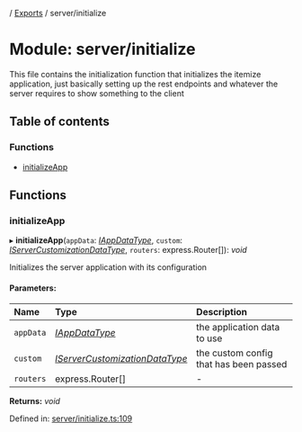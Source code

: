 [](../README.md) / [Exports](../modules.md) / server/initialize

# Module: server/initialize

This file contains the initialization function that initializes
the itemize application, just basically setting up the rest endpoints
and whatever the server requires to show something to the client

## Table of contents

### Functions

- [initializeApp](server_initialize.md#initializeapp)

## Functions

### initializeApp

▸ **initializeApp**(`appData`: [*IAppDataType*](../interfaces/server.iappdatatype.md), `custom`: [*IServerCustomizationDataType*](../interfaces/server.iservercustomizationdatatype.md), `routers`: express.Router[]): *void*

Initializes the server application with its configuration

#### Parameters:

Name | Type | Description |
:------ | :------ | :------ |
`appData` | [*IAppDataType*](../interfaces/server.iappdatatype.md) | the application data to use   |
`custom` | [*IServerCustomizationDataType*](../interfaces/server.iservercustomizationdatatype.md) | the custom config that has been passed    |
`routers` | express.Router[] | - |

**Returns:** *void*

Defined in: [server/initialize.ts:109](https://github.com/onzag/itemize/blob/0e9b128c/server/initialize.ts#L109)
